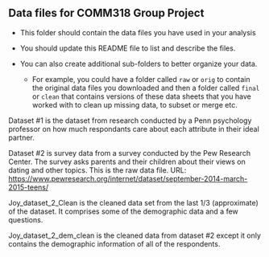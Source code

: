 ## Data files for COMM318 Group Project

* This folder should contain the data files you have used in your analysis


* You should update this README file to list and describe the files.


* You can also create additional sub-folders to better organize your data.
    * For example, you could have a folder called `raw` or `orig` to contain the original data files you downloaded and then a folder called `final` or `clean` that contains versions of these data sheets that you have worked with to clean up missing data, to subset or merge etc.
    
Dataset #1 is the dataset from research conducted by a Penn psychology professor on how much respondants care about each attribute in their ideal partner.    

Dataset #2 is survey data from a survey conducted by the Pew Research Center. The survey asks parents and their children about their views on dating and other topics. This is the raw data file. URL: https://www.pewresearch.org/internet/dataset/september-2014-march-2015-teens/

Joy_dataset_2_Clean is the cleaned data set from the last 1/3 (approximate) of the dataset. It comprises some of the demographic data and a few questions. 

Joy_dataset_2_dem_clean is the cleaned data from dataset #2 except it only contains the demographic information of all of the respondents. 